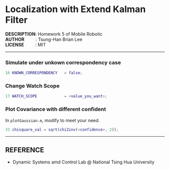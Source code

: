 # Localization with Extend Kalman Filter

__DESCRIPTION__: Homework 5 of Mobile Robotic <br/>
__AUTHOR__ &nbsp;&nbsp;&nbsp;&nbsp;&nbsp;&nbsp;&nbsp;&nbsp;: Tsung-Han Brian Lee <br />
__LICENSE__&nbsp;&nbsp;&nbsp;&nbsp;&nbsp;&nbsp;&nbsp;&nbsp; : MIT

---

### Simulate under unkown correspondency case

```matlab
16 KNOWN_CORRESPONDENCY   = false;
```

### Change Watch Scope

```matlab
17 WATCH_SCOPE            = <value_you_want>;
```

### Plot Covariance with different confident
In `plotGaussian.m`, modify <confidence> to meet your need.
```matlab
33 chisquare_val = sqrt(chi2inv(<confidence>, 2));
```

---

## REFERENCE

* Dynamic Systems amd Control Lab @ National Tsing Hua University
